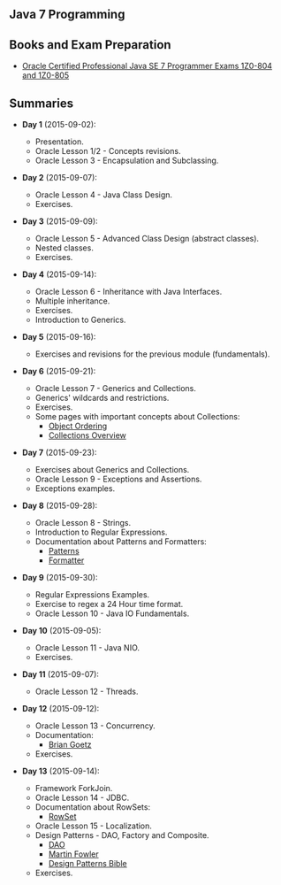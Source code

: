 ## Java 7 Programming

## Books and Exam Preparation
* [Oracle Certified Professional Java SE 7 Programmer Exams 1Z0-804 and 1Z0-805](http://www.amazon.com/Certified-Professional-Programmer-1Z0-804-1Z0-805/dp/1430247649)

## Summaries
* **Day 1** (2015-09-02):
  * Presentation.
  * Oracle Lesson 1/2 - Concepts revisions.
  * Oracle Lesson 3 - Encapsulation and Subclassing.
  
* **Day 2** (2015-09-07):
  * Oracle Lesson 4 - Java Class Design.
  * Exercises.

* **Day 3** (2015-09-09):
  * Oracle Lesson 5 - Advanced Class Design (abstract classes).
  * Nested classes.
  * Exercises.

* **Day 4** (2015-09-14):
  * Oracle Lesson 6 - Inheritance with Java Interfaces.
  * Multiple inheritance.
  * Exercises.
  * Introduction to Generics.
  
* **Day 5** (2015-09-16):
  * Exercises and revisions for the previous module (fundamentals).
  
* **Day 6** (2015-09-21):
  * Oracle Lesson 7 - Generics and Collections.
  * Generics' wildcards and restrictions.
  * Exercises.
  * Some pages with important concepts about Collections:
    * [Object Ordering](https://docs.oracle.com/javase/tutorial/collections/interfaces/order.html)
    * [Collections Overview](https://docs.oracle.com/javase/8/docs/technotes/guides/collections/overview.html)

* **Day 7** (2015-09-23):
  * Exercises about Generics and Collections.
  * Oracle Lesson 9 - Exceptions and Assertions.
  * Exceptions examples.

* **Day 8** (2015-09-28):
  * Oracle Lesson 8 - Strings.
  * Introduction to Regular Expressions.
  * Documentation about Patterns and Formatters:
    * [Patterns](http://docs.oracle.com/javase/7/docs/api/java/util/regex/Pattern.html)
    * [Formatter](http://docs.oracle.com/javase/7/docs/api/java/util/Formatter.html)

* **Day 9** (2015-09-30):
  * Regular Expressions Examples.
  * Exercise to regex a 24 Hour time format.
  * Oracle Lesson 10 - Java IO Fundamentals.

* **Day 10** (2015-09-05):
  * Oracle Lesson 11 - Java NIO.
  * Exercises.

* **Day 11** (2015-09-07):
  * Oracle Lesson 12 - Threads.

* **Day 12** (2015-09-12):
  * Oracle Lesson 13 - Concurrency.
  * Documentation:
    * [Brian Goetz](http://www.amazon.com/gp/product/0321349601?gwSec=1&redirect=true&ref_=s9_simh_gw_p14_d2_i1)
  * Exercises.

* **Day 13** (2015-09-14):
  * Framework ForkJoin.
  * Oracle Lesson 14 - JDBC.
  * Documentation about RowSets:
    * [RowSet](https://docs.oracle.com/javase/tutorial/jdbc/basics/jdbcrowset.html)
  * Oracle Lesson 15 - Localization.
  * Design Patterns - DAO, Factory and Composite.
    * [DAO](http://www.oracle.com/technetwork/java/dataaccessobject-138824.html)
    * [Martin Fowler](http://martinfowler.com/eaaCatalog/)
    * [Design Patterns Bible](http://www.amazon.com/gp/product/0201633612?keywords=eric%20gamma&qid=1444866935&ref_=sr_1_1&sr=8-1)
  * Exercises.
